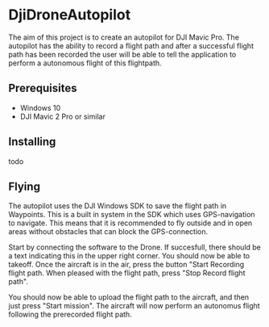 # DjiDroneAutopilot
The aim of this project is to create an autopilot for DJI Mavic Pro. The autopilot has the ability to record a flight path and after a successful flight path has been recorded the user will be able to tell the application to perform a autonomous flight of this flightpath.

## Prerequisites
* Windows 10
* DJI Mavic 2 Pro or similar

## Installing
todo

## Flying
The autopilot uses the DJI Windows SDK to save the flight path in Waypoints. This is a built in system in the SDK which uses GPS-navigation to navigate. This means that it is recommended to fly outside and in open areas without obstacles that can block the GPS-connection.

Start by connecting the software to the Drone. If succesfull, there should be a text indicating this in the upper right corner. You should now be able to takeoff. Once the aircraft is in the air, press the button "Start Recording flight path. 
When pleased with the flight path, press "Stop Record flight path". 

You should now be able to upload the flight path to the aircraft, and then just press "Start mission". The aircraft will now perform an autonomus flight following the prerecorded flight path.
